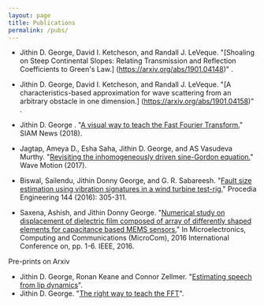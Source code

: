 ```yaml
---
layout: page
title: Publications
permalink: /pubs/
---
```

* Jithin D. George, David I. Ketcheson, and Randall J. LeVeque. "[Shoaling on Steep Continental Slopes: Relating Transmission and Reflection Coefficients to Green's Law.] (https://arxiv.org/abs/1901.04148)" .

* Jithin D. George, David I. Ketcheson, and Randall J. LeVeque. "[A characteristics-based approximation for wave scattering from an arbitrary obstacle in one dimension.] (https://arxiv.org/abs/1901.04158)" .

* Jithin D. George . "[A visual way to teach the Fast Fourier Transform.](https://sinews.siam.org/Details-Page/a-visual-way-to-teach-the-fast-fourier-transform)" SIAM News (2018).

* Jagtap, Ameya D., Esha Saha, Jithin D. George, and AS Vasudeva Murthy. "[Revisiting the inhomogeneously driven sine-Gordon equation.](http://www.sciencedirect.com/science/article/pii/S0165212517300689)" Wave Motion (2017).

* Biswal, Sailendu, Jithin Donny George, and G. R. Sabareesh. "[Fault size estimation using vibration signatures in a wind turbine test-rig.](http://www.sciencedirect.com/science/article/pii/S187770581630354X)" Procedia Engineering 144 (2016): 305-311.

* Saxena, Ashish, and Jithin Donny George. "[Numerical study on displacement of dielectric film composed of array of differently shaped elements for capacitance based MEMS sensors.](http://ieeexplore.ieee.org/document/7522489/)" In Microelectronics, Computing and Communications (MicroCom), 2016 International Conference on, pp. 1-6. IEEE, 2016.

Pre-prints on Arxiv

* Jithin D. George, Ronan Keane and Connor Zellmer. "[Estimating speech from lip dynamics](https://arxiv.org/abs/1708.01198)".
* Jithin D. George. "[The right way to teach the FFT](https://arxiv.org/abs/1805.08633)".
